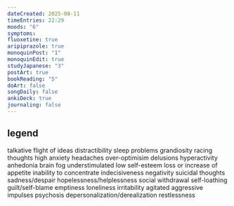 ```yaml
---
dateCreated: 2025-08-11
timeEntries: 22:29
moods: "6"
symptoms:
fluoxetine: true
aripiprazole: true
monoquinPost: "1"
monoquinEdit: true
studyJapanese: "3"
postArt: true
bookReading: "5"
doArt: false
songDaily: false
ankiDeck: true
journaling: false
---
```

## legend
talkative
flight of ideas
distractibility
sleep problems
grandiosity
racing thoughts
high anxiety
headaches
over-optimisim
delusions
hyperactivity
anhedonia
brain fog
understimulated
low self-esteem
loss or increase of appetite
inability to concentrate
indecisiveness
negativity
suicidal thoughts
sadness/despair
hopelessness/helplessness
social withdrawal
self-loathing
guilt/self-blame
emptiness
loneliness
irritability
agitated
aggressive impulses
psychosis
depersonalization/derealization
restlessness